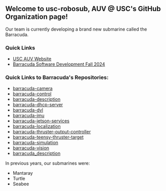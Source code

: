 ## Welcome to usc-robosub, AUV @ USC's GitHub Organization page!

Our team is currently developing a brand new submarine called the Barracuda.

### Quick Links
- [USC AUV Website](https://usc-robosub.github.io/)
- [Barracuda Software Development Fall 2024](https://github.com/orgs/usc-robosub/projects/1)

### Quick Links to Barracuda's Repositories:
- [barracuda-camera](https://github.com/usc-robosub/barracuda-camera)
- [barracuda-control](https://github.com/usc-robosub/barracuda-control)
- [barracuda-description](https://github.com/usc-robosub/barracuda-description)
- [barracuda-dhcp-server](https://github.com/usc-robosub/barracuda-dhcp-server)
- [barracuda-dvl](https://github.com/usc-robosub/barracuda-dvl)
- [barracuda-imu](https://github.com/usc-robosub/barracuda-imu)
- [barracuda-jetson-services](https://github.com/usc-robosub/barracuda-jetson-services)
- [barracuda-localization](https://github.com/usc-robosub/barracuda-localization)
- [barracuda-thruster-output-controller](https://github.com/usc-robosub/barracuda-thruster-output-controller)
- [barracuda-teensy-thruster-target](https://github.com/usc-robosub/barracuda-teensy-thruster-target)
- [barracuda-simulation](https://github.com/usc-robosub/barracuda-simulation)
- [barracuda-vision](https://github.com/usc-robosub/barracuda-vision)
- [barracuda_description](https://github.com/usc-robosub/barracuda_description)

In previous years, our submarines were:
- Mantaray
- Turtle
- Seabee

